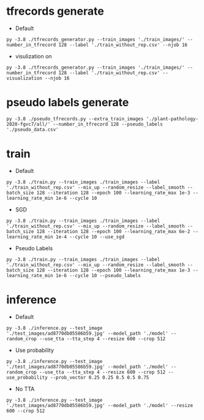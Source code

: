 # tfrecords generate
- Default
```commandline
py -3.8 ./tfrecords_generator.py --train_images './train_images/' --number_in_tfrecord 128 --label './train_without_rep.csv' --njob 16
```
- visulization on
```commandline
py -3.8 ./tfrecords_generator.py --train_images './train_images/' --number_in_tfrecord 128 --label './train_without_rep.csv' --visualization --njob 16
```
# pseudo labels generate
```commandline
py -3.8 ./pseudo_tfrecords.py --extra_train_images './plant-pathology-2020-fgvc7/all/' --number_in_tfrecord 128 --pseudo_labels './pseudo_data.csv'
```
# train
- Default
```commandline
py -3.8 ./train.py --train_images ./train_images --label './train_without_rep.csv' --mix_up --random_resize --label_smooth --batch_size 128 --iteration 128 --epoch 100 --learning_rate_max 1e-3 --learning_rate_min 1e-6 --cycle 10
```
- SGD
```commandline
py -3.8 ./train.py --train_images ./train_images --label './train_without_rep.csv' --mix_up --random_resize --label_smooth --batch_size 128 --iteration 128 --epoch 100 --learning_rate_max 6e-2 --learning_rate_min 1e-4 --cycle 10 --use_sgd
```
- Pseudo Labels
```commandline
py -3.8 ./train.py --train_images ./train_images --label './train_without_rep.csv' --mix_up --random_resize --label_smooth --batch_size 128 --iteration 128 --epoch 100 --learning_rate_max 1e-3 --learning_rate_min 1e-6 --cycle 10 --pseudo_labels
```
# inference
- Default
```commandline
py -3.8 ./inference.py --test_image './test_images/ad8770db05586b59.jpg' --model_path './model' --random_crop --use_tta --tta_step 4 --resize 600 --crop 512
```
- Use probability
```commandline
py -3.8 ./inference.py --test_image './test_images/ad8770db05586b59.jpg' --model_path './model' --random_crop --use_tta --tta_step 4 --resize 600 --crop 512 --use_probability --prob_vector 0.25 0.25 0.5 0.5 0.75
```
- No TTA
```commandline
py -3.8 ./inference.py --test_image './test_images/ad8770db05586b59.jpg' --model_path './model' --resize 600 --crop 512
```
